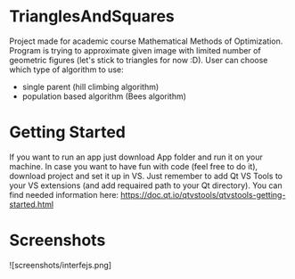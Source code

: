# TrianglesAndSquares
Project made for academic course Mathematical Methods of Optimization. Program is trying to approximate given image with limited number of geometric figures (let's stick to triangles for now :D). User can choose which type of algorithm to use:
- single parent (hill climbing algorithm)
- population based algorithm (Bees algorithm)

# Getting Started
If you want to run an app just download App folder and run it on your machine.
In case you want to have fun with code (feel free to do it), download project and set it up in VS. Just remember to add Qt VS Tools to your VS extensions (and add requaired path to your Qt directory). You can find needed information here: https://doc.qt.io/qtvstools/qtvstools-getting-started.html

# Screenshots
![screenshots/interfejs.png]
